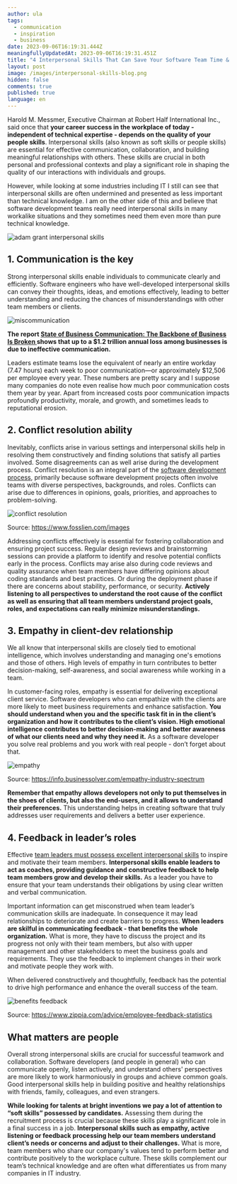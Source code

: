 ```yaml
---
author: ula
tags:
  - communication
  - inspiration
  - business
date: 2023-09-06T16:19:31.444Z
meaningfullyUpdatedAt: 2023-09-06T16:19:31.451Z
title: "4 Interpersonal Skills That Can Save Your Software Team Time & Money "
layout: post
image: /images/interpersonal-skills-blog.png
hidden: false
comments: true
published: true
language: en
---
```

Harold M. Messmer, Executive Chairman at Robert Half International Inc., said once that **your career success in the
workplace of today - independent of technical expertise - depends on the quality of your people skills**. Interpersonal
skills (also known as soft skills or people skills) are essential for effective communication, collaboration, and
building meaningful relationships with others. These skills are crucial in both personal and professional contexts and
play a significant role in shaping the quality of our interactions with individuals and groups. 

However, while looking
at some industries including IT I still can see that interpersonal skills are often undermined and presented as less
important than technical knowledge. I am on the other side of this and believe that software development teams really
need interpersonal skills in many workalike situations and they sometimes need them even more than pure technical
knowledge.<div class="image"><img src="/images/adam-grant-soft-skills.png" alt="adam grant interpersonal skills " title="undefined"  /> </div>

## **1. Communication is the key**

Strong interpersonal skills enable individuals to communicate clearly and efficiently. Software engineers who have
well-developed interpersonal skills can convey their thoughts, ideas, and emotions effectively, leading to better
understanding and reducing the chances of misunderstandings with other team members or clients.

<div class="image"><img src="/images/miscommunication-cost.png" alt="miscommunication" title="undefined"  /> </div>

**The report [State of Business Communication: The Backbone of Business Is
Broken ](https://www.agilitypr.com/pr-news/public-relations/bad-connection-study-finds-poor-communication-costs-businesses-1-2-trillion-annually)shows that up to a $1.2 trillion annual loss among businesses is due to ineffective communication.** 

Leaders estimate teams lose the equivalent of nearly an entire workday (7.47 hours) each week to poor communication—or approximately $12,506 per
employee every year. These numbers are pretty scary and I suppose many companies do note even realise how much poor
communication costs them year by year. Apart from increased costs poor communication impacts profoundly productivity,
morale, and growth, and sometimes leads to reputational erosion.

## **2. Conflict resolution ability**

Inevitably, conflicts arise in various settings and interpersonal skills help in resolving them constructively and
finding solutions that satisfy all parties involved. Some disagreements can as well arise during the development
process. Conflict resolution is an integral part of the [software development process](/blog/what-are-the-stages-of-app-development/), primarily because software
development projects often involve teams with diverse perspectives, backgrounds, and roles. Conflicts can arise due to
differences in opinions, goals, priorities, and approaches to
problem-solving.<div class="image"><img src="/images/healthyconflict.png" alt="conflict resolution" title="undefined"  /> </div>

Source: https://www.fosslien.com/images

Addressing conflicts effectively is essential for fostering collaboration and ensuring project success. Regular design
reviews and brainstorming sessions can provide a platform to identify and resolve potential conflicts early in the
process. Conflicts may arise also during code reviews and quality assurance when team members have differing opinions
about coding standards and best practices. Or during the deployment phase if there are concerns about stability,
performance, or security. **Actively listening to all perspectives to understand the root cause of the conflict as well
as ensuring that all team members understand project goals, roles, and expectations can really minimize
misunderstandings.**

## **3. Empathy in client-dev relationship**

We all know that interpersonal skills are closely tied to emotional intelligence, which involves understanding and
managing one's emotions and those of others. High levels of empathy in turn contributes to better decision-making,
self-awareness, and social awareness while working in a team.

In customer-facing roles, empathy is essential for delivering exceptional client service. Software developers who can
empathize with the clients are more likely to meet business requirements and enhance satisfaction. **You should
understand when you and the specific task fit in in the client’s organization and how it contributes to the client’s
vision. High emotional intelligence contributes to better decision-making and better awareness of what our clients need
and why they need it.** As a software developer you solve real problems and you work with real people - don’t forget
about that.<div class="image"><img src="/images/empathy-it-vs-healthcare.png" alt="empathy" title="undefined"  /> </div>

Source: https://info.businessolver.com/empathy-industry-spectrum

**Remember that empathy allows developers not only to put themselves in the shoes of clients, but also the end-users,
and it allows to understand their preferences.** This understanding helps in creating software that truly addresses user
requirements and delivers a better user experience.

## **4. Feedback in leader’s roles** 

Effective [team leaders must possess excellent interpersonal skills](https://www.forbes.com/sites/baldwin/2023/07/30/inflation-insurance-for-retirees-what-does-it-cost/?)
to inspire and motivate their team members. **Interpersonal skills enable leaders to act as coaches, providing guidance
and constructive feedback to help team members grow and develop their skills.** As a leader you have to ensure that your
team understands their obligations by using clear written and verbal communication.

Important information can get misconstrued when team leader’s communication skills are inadequate. In consequence it may
lead relationships to deteriorate and create barriers to progress. **When leaders are skilful in communicating
feedback - that benefits the whole organization.** What is more, they have to discuss the project and its progress not
only with their team members, but also with upper management and other stakeholders to meet the business goals and
requirements. They use the feedback to implement changes in their work and motivate people they work with.

When delivered constructively and thoughtfully, feedback has the potential to drive high performance and enhance the
overall success of the team.

<div class="image"><img src="/images/benefits-of-employee-feedback.jpeg" alt="benefits feedback" title="undefined"  /> </div>

Source: https://www.zippia.com/advice/employee-feedback-statistics

## **What matters are people** 

Overall strong interpersonal skills are crucial for successful teamwork and collaboration. Software developers (and
people in general) who can communicate openly, listen actively, and understand others' perspectives are more likely to
work harmoniously in groups and achieve common goals. Good interpersonal skills help in building positive and healthy
relationships with friends, family, colleagues, and even strangers.

**While looking for talents at bright inventions we pay a lot of attention to “soft skills” possessed by candidates.**
Assessing them during the recruitment process is crucial because these skills play a significant role in a final success
in a job. **Interpersonal skills such as empathy, active listening or feedback processing help our team members
understand client’s needs or concerns and adjust to their challenges.** What is more, team members who share our
company's values tend to perform better and contribute positively to the workplace culture. These skills complement our
team’s technical knowledge and are often what differentiates us from many companies in IT industry.